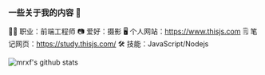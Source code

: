 ### 一些关于我的内容 👋

👨‍💻 职业：前端工程师
📷 爱好：摄影
🖥 个人网站：https://www.thisjs.com
🗒 笔记网页：https://study.thisjs.com/
🛠 技能：JavaScript/Nodejs

![mrxf's github stats](https://github-readme-stats.vercel.app/api?username=mrxf&show_icons=true&theme=radical)
